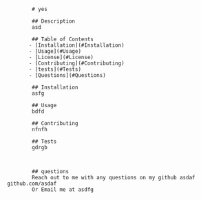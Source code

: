 
            # yes
            
            ## Description
            asd
            
            ## Table of Contents
           - [Installation](#Installation)
           - [Usage](#Usage)
           - [License](#License)
           - [Contributing](#Contributing)
           - [tests](#Tests)
           - [Questions](#Questions) 
            
            ## Installation
            asfg
            
            ## Usage
            bdfd

            ## Contributing
            nfnfh

            ## Tests
            gdrgb

            

            ## questions
            Reach out to me with any questions on my github asdaf github.com/asdaf
            Or Email me at asdfg
            
            
            